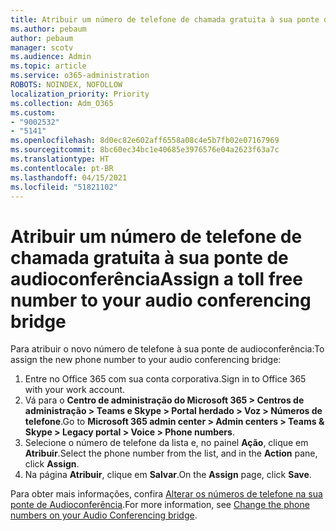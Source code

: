 ```yaml
---
title: Atribuir um número de telefone de chamada gratuita à sua ponte de audioconferência
ms.author: pebaum
author: pebaum
manager: scotv
ms.audience: Admin
ms.topic: article
ms.service: o365-administration
ROBOTS: NOINDEX, NOFOLLOW
localization_priority: Priority
ms.collection: Adm_O365
ms.custom:
- "9002532"
- "5141"
ms.openlocfilehash: 8d0ec82e602aff6558a08c4e5b7fb02e07167969
ms.sourcegitcommit: 8bc60ec34bc1e40685e3976576e04a2623f63a7c
ms.translationtype: HT
ms.contentlocale: pt-BR
ms.lasthandoff: 04/15/2021
ms.locfileid: "51821102"
---
```

# <a name="assign-a-toll-free-number-to-your-audio-conferencing-bridge"></a><span data-ttu-id="538ba-102">Atribuir um número de telefone de chamada gratuita à sua ponte de audioconferência</span><span class="sxs-lookup"><span data-stu-id="538ba-102">Assign a toll free number to your audio conferencing bridge</span></span>

<span data-ttu-id="538ba-103">Para atribuir o novo número de telefone à sua ponte de audioconferência:</span><span class="sxs-lookup"><span data-stu-id="538ba-103">To assign the new phone number to your audio conferencing bridge:</span></span>

1. <span data-ttu-id="538ba-104">Entre no Office 365 com sua conta corporativa.</span><span class="sxs-lookup"><span data-stu-id="538ba-104">Sign in to Office 365 with your work account.</span></span>
2. <span data-ttu-id="538ba-105">Vá para o **Centro de administração do Microsoft 365 > Centros de administração > Teams e Skype > Portal herdado > Voz > Números de telefone**.</span><span class="sxs-lookup"><span data-stu-id="538ba-105">Go to **Microsoft 365 admin center > Admin centers > Teams & Skype > Legacy portal > Voice > Phone numbers**.</span></span>
3. <span data-ttu-id="538ba-106">Selecione o número de telefone da lista e, no painel **Ação**, clique em **Atribuir**.</span><span class="sxs-lookup"><span data-stu-id="538ba-106">Select the phone number from the list, and in the **Action** pane, click **Assign**.</span></span>
4. <span data-ttu-id="538ba-107">Na página **Atribuir**, clique em **Salvar**.</span><span class="sxs-lookup"><span data-stu-id="538ba-107">On the **Assign** page, click **Save**.</span></span>

<span data-ttu-id="538ba-108">Para obter mais informações, confira [Alterar os números de telefone na sua ponte de Audioconferência](https://docs.microsoft.com/MicrosoftTeams/change-the-phone-numbers-on-your-audio-conferencing-bridge).</span><span class="sxs-lookup"><span data-stu-id="538ba-108">For more information, see [Change the phone numbers on your Audio Conferencing bridge](https://docs.microsoft.com/MicrosoftTeams/change-the-phone-numbers-on-your-audio-conferencing-bridge).</span></span>
